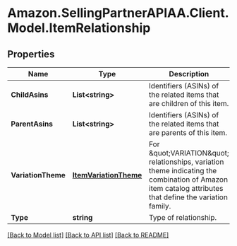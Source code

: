 # Amazon.SellingPartnerAPIAA.Client.Model.ItemRelationship
## Properties

Name | Type | Description | Notes
------------ | ------------- | ------------- | -------------
**ChildAsins** | **List&lt;string&gt;** | Identifiers (ASINs) of the related items that are children of this item. | [optional] 
**ParentAsins** | **List&lt;string&gt;** | Identifiers (ASINs) of the related items that are parents of this item. | [optional] 
**VariationTheme** | [**ItemVariationTheme**](ItemVariationTheme.md) | For \&quot;VARIATION\&quot; relationships, variation theme indicating the combination of Amazon item catalog attributes that define the variation family. | [optional] 
**Type** | **string** | Type of relationship. | 

[[Back to Model list]](../README.md#documentation-for-models) [[Back to API list]](../README.md#documentation-for-api-endpoints) [[Back to README]](../README.md)

